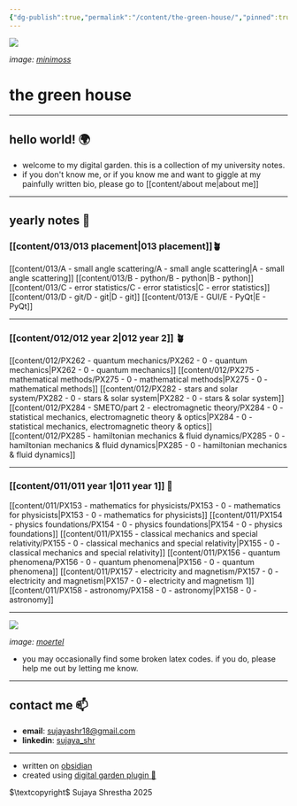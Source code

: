 ```yaml
---
{"dg-publish":true,"permalink":"/content/the-green-house/","pinned":true,"tags":["gardenEntry"],"noteIcon":"1","created":"2025-08-27T13:14:08.547+01:00","updated":"2025-08-27T14:58:16.986+01:00"}
---
```



<img src = 'https://i.pinimg.com/originals/0a/12/e1/0a12e130650543cf5b165a008d1604e3.gif'  class = 'banner'>

*image: [minimoss](https://mini-moss.tumblr.com/)*

# the green house  
---
## hello world! 🌍
- welcome to my digital garden. this is a collection of my university notes.
- if you don't know me, or if you know me and want to giggle at my painfully written bio, please go to [[content/about me\|about me]]

---
## yearly notes 🌌

### [[content/013/013 placement\|013 placement]]🪴
[[content/013/A  - small angle scattering/A - small angle scattering\|A - small angle scattering]]
[[content/013/B  - python/B - python\|B - python]]
[[content/013/C - error statistics/C - error statistics\|C - error statistics]]
[[content/013/D - git/D - git\|D - git]]
[[content/013/E - GUI/E - PyQt\|E - PyQt]]

---
### [[content/012/012 year 2\|012 year 2]] 🪴
[[content/012/PX262 - quantum mechanics/PX262 - 0 - quantum mechanics\|PX262 - 0 - quantum mechanics]]
[[content/012/PX275 - mathematical methods/PX275 - 0 - mathematical methods\|PX275 - 0 - mathematical methods]]
[[content/012/PX282 - stars and solar system/PX282 - 0 - stars & solar system\|PX282 - 0 - stars & solar system]]
[[content/012/PX284 - SMETO/part 2 - electromagnetic theory/PX284 - 0 - statistical mechanics, electromagnetic theory & optics\|PX284 - 0 - statistical mechanics, electromagnetic theory & optics]]
[[content/012/PX285 - hamiltonian mechanics & fluid dynamics/PX285 - 0 - hamiltonian mechanics & fluid dynamics\|PX285 - 0 - hamiltonian mechanics & fluid dynamics]]

---
### [[content/011/011 year 1\|011 year 1]] 🌱
[[content/011/PX153 - mathematics for physicists/PX153 - 0 - mathematics for physicists\|PX153 - 0 - mathematics for physicists]]
[[content/011/PX154 - physics foundations/PX154 - 0 - physics foundations\|PX154 - 0 - physics foundations]]
[[content/011/PX155 - classical mechanics and special relativity/PX155 - 0 - classical mechanics and special relativity\|PX155 - 0 - classical mechanics and special relativity]]
[[content/011/PX156 - quantum phenomena/PX156 - 0 - quantum phenomena\|PX156 - 0 - quantum phenomena]]
[[content/011/PX157 - electricity and magnetism/PX157 - 0 - electricity and magnetism\|PX157 - 0 - electricity and magnetism 1]]
[[content/011/PX158 - astronomy/PX158 - 0 - astronomy\|PX158 - 0 - astronomy]]

---
<img src = "https://i.pinimg.com/originals/d6/d7/08/d6d708434397d59a043343235aeb6d69.gif" class = "banner">

*image: [moertel](https://moer.tel/)*

- you may occasionally find some broken latex codes. if you do, please help me out by letting me know. 
---
## contact me 📫
- **email**: [sujayashr18@gmail.com](mailto:sujayashr18@gmail.com)
- **linkedin**: [sujaya_shr](https://www.linkedin.com/in/sujayashr/) 
---
- written on [obsidian](https://obsidian.md)
- created using [digital garden plugin 🏡](https://github.com/oleeskild/obsidian-digital-garden)

$\textcopyright$ Sujaya Shrestha 2025
